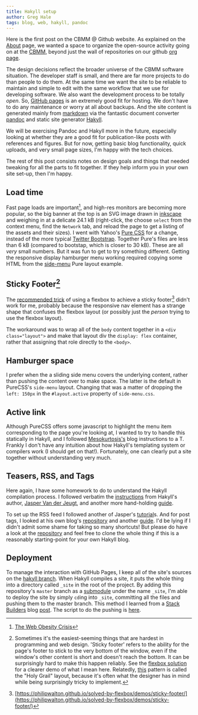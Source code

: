 ```yaml
---
title: Hakyll setup
author: Greg Hale
tags: blog, web, hakyll, pandoc
---
```


Here is the first post on the CBMM @ Github website. As explained on the [About](/about.html) page, we wanted a space to organize the open-source activity going on at the [CBMM](http://cbmm.mit.edu), beyond just the wall of repositories on our github [org page](https://github.com/CBMM).

The design decisions reflect the broader universe of the CBMM software situation.
The developer staff is small, and there are far more projects to do than people to do them. 
At the same time we want the site to be reliable to maintain and simple to edit with the same workflow that we use for developing software.
We also want the development process to be totally *open*.
So, [GitHub pages](https://pages.github.com/) is an extremely good fit for hosting.
We don't have to do any maintenance or worry at all about backups.
And the site content is generated mainly from [markdown](http://commonmark.org/help/) via the fantastic document converter [pandoc](http://pandoc.org) and static site generator [Hakyll](http://jaspervdj.be/hakyll).

<!--more-->

We will be exercising Pandoc and Hakyll more in the future, especially looking at whether they are a good fit for publication-like posts with references and figures. But for now, getting basic blog functionality, quick uploads, and very small page sizes, I'm happy with the tech choices.

The rest of this post consists notes on design goals and things that needed tweaking for all the parts to fit together.
If they help inform you in your own site set-up, then I'm happy.

## Load time

Fast page loads are important[^1], and high-res monitors are becoming more popular, so the big banner at the top is an SVG image drawn in [inkscape](https://inkscape.org/en/) and weighing in at a delicate 24.1 kB (right-click, the choose `select` from the context menu, find the `Network` tab, and reload the page to get a listing of the assets and their sizes).
I went with Yahoo's [Pure CSS](http://purecss.io) for a change, instead of the more typical [Twitter Bootstrap](http://getbootstrap.com). Together Pure's files are less than 6 kB (compared to bootstap, which is closer to 30 kB).
These are all *very* small numbers.
But it was fun to get to try something different.
Getting the responsive display hamburger menu working required copying some HTML from the [side-menu](http://purecss.io/layouts/side-menu/) Pure layout example.

## Sticky Footer[^longnote]

The [recommended trick](https://philipwalton.github.io/solved-by-flexbox/demos/sticky-footer/) of using a flexbox to achieve a sticky footer[^2] didn't work for me, probably because the responsive nav element has a strange shape that confuses the flexbox layout (or possibly just the *person* trying to use the flexbox layout).

The workaround was to wrap all of the `body` content together in a `<div class="layout">` and make that layout div the `display: flex` container, rather that assigning that role directly to the `<body>`.

## Hamburger space

I prefer when the a sliding side menu covers the underlying content, rather than pushing the content over to make space.
The latter is the default in PureCSS's `side-menu` layout. Changing that was a matter of dropping the `left: 150px` in the `#layout.active` property of `side-menu.css`.

## Active link

Although PureCSS offers some javascript to highlight the menu item corresponding to the page you're looking at, I wanted to try to handle this statically in Hakyll, and I followed [Mesokurtosis's](http://mesokurtosis.com/posts/2015-02-22-pages.html) blog instructions to a T. Frankly I don't have any intuition about how Hakyll's templating system or compilers work (I should get on that!). Fortunately, one can clearly put a site together without understanding very much.

## Teasers, RSS, and Tags

Here again, I have some homework to do to understand the Hakyll compilation process.
I followed verbatim the [instructions](https://github.com/jaspervdj/hakyll/blob/master/web/tutorials/using-teasers-in-hakyll.markdown) from Hakyll's author, [Jasper Van der Jeugt](https://jaspervdj.be/), and another more hand-holding [guide](http://reichertbrothers.com/blog/posts/2014-04-08-hakyll-teasers.html). 

To set up the RSS feed I followed another of Jasper's [tutorial](https://jaspervdj.be/hakyll/tutorials/05-snapshots-feeds.html)s. And for post tags, I looked at his own blog's [repository](https://github.com/jaspervdj/jaspervdj/blob/d0d76d0728f7827357b1ac8b9193f0630eda9019/src/Main.hs#L82-L97) and another [guide](http://javran.github.io/posts/2014-03-01-add-tags-to-your-hakyll-blog.html).
I'd be lying if I didn't admit some shame for taking so many shortcuts!
But please do have a look at the [repository](https://github.com/CBMM/CBMM.github.io) and feel free to clone the whole thing if this is a reasonably starting-point for your own Hakyll blog.

## Deployment

To manage the interaction with GitHub Pages, I keep all of the site's sources on the [hakyll branch](https://github.com/CBMM/CBMM.github.io/tree/hakyll). When Hakyll compiles a site, it puts the whole thing into a directory called `_site` in the root of the project.
By adding this repository's `master` branch as a [submodule](https://git-scm.com/docs/git-submodule) under the name `_site`, I'm able to deploy the site by simply `cd`ing into `_site`, committing all the files and pushing them to the master branch.
This method I learned from a [Stack Builders](http://www.stackbuilders.com) blog [post](http://www.stackbuilders.com/news/dr-hakyll-create-a-github-page-with-hakyll-and-circleci).
The script to do the pushing is [here](https://github.com/CBMM/CBMM.github.io/blob/hakyll/deploy.sh).

[^1]:[The Web Obesity Crisis](https://vimeo.com/147806338)
[^2]:[https://philipwalton.github.io/solved-by-flexbox/demos/sticky-footer/](https://philipwalton.github.io/solved-by-flexbox/demos/sticky-footer/)
[^longnote]: Sometimes it's the easiest-seeming things that are hardest in programming and web design. 'Sticky footer' refers to the ability for the page's footer to stick to the very bottom of the window, even if the window's other content is short and doesn't reach the bottom. It can be surprisingly hard to make this happen reliably. See the [flexbox solution](https://philipwalton.github.io/solved-by-flexbox/demos/sticky-footer/) for a clearer demo of what I mean here. Relatedly, [this](https://en.wikipedia.org/wiki/Holy_Grail_(web_design)) pattern is called the "Holy Grail" layout, because it's often what the designer has in mind while being surprisingly tricky to implement.
